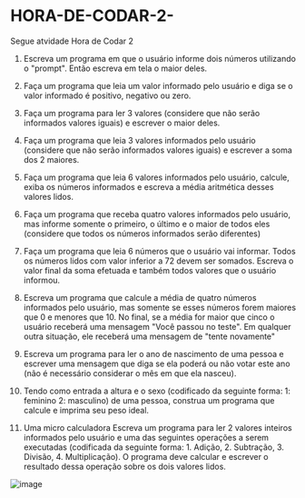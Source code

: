 # HORA-DE-CODAR-2-
Segue atvidade Hora de Codar 2 

1. Escreva um programa em que o usuário informe dois números utilizando o "prompt". Então escreva em tela o maior deles. <br/>

2. Faça um programa que leia um valor informado pelo usuário e diga se o valor informado é positivo, negativo ou zero.<br/>

3. Faça um programa para ler 3 valores (considere que não serão informados valores iguais) e escrever o maior deles.<br/>

4. Faça um programa que leia 3 valores informados pelo usuário (considere que não serão informados valores iguais) e escrever a soma dos 2 maiores.<br/>

5.  Faça um programa que leia 6 valores informados pelo usuário, calcule, exiba os números informados e escreva a média aritmética desses valores lidos.<br/>

6. Faça um programa que receba quatro valores informados pelo usuário, mas informe somente o primeiro, o último e o maior de todos eles (considere que todos os números informados serão diferentes)<br/>

7. Faça um programa que leia 6 números que o usuário vai informar. Todos os números lidos com valor inferior a 72 devem ser somados. Escreva o valor final da soma efetuada e também todos valores que o usuário informou.  <br/>

8. Escreva um programa que calcule a média de quatro números informados pelo usuário, mas somente se esses números forem maiores que 0 e menores que 10. No final, se a média for maior que cinco o usuário receberá uma mensagem "Você passou no teste". Em qualquer outra situação, ele receberá uma mensagem de "tente novamente"<br/>

9. Escreva um programa para ler o ano de nascimento de uma pessoa e escrever uma mensagem que diga se ela poderá ou não votar este ano (não é necessário considerar o mês em que ela nasceu).<br/>

10. Tendo como entrada a altura e o sexo (codificado da seguinte forma: 1: feminino 2: masculino) de uma pessoa, construa um programa que calcule e imprima seu peso ideal.<br/>

11. Uma micro calculadora
Escreva um programa para ler 2 valores inteiros informados pelo usuário e uma das seguintes operações a serem executadas (codificada da seguinte forma: 1. Adição, 2. Subtração, 3. Divisão, 4. Multiplicação).
O programa deve calcular e escrever o resultado dessa operação sobre os dois valores lidos. <br/>


![image](https://github.com/VictorGoncalves27/HORA-DE-CODAR-2-/assets/142261805/fdad06ac-4baf-498c-b1b7-17b88464fc4e)
